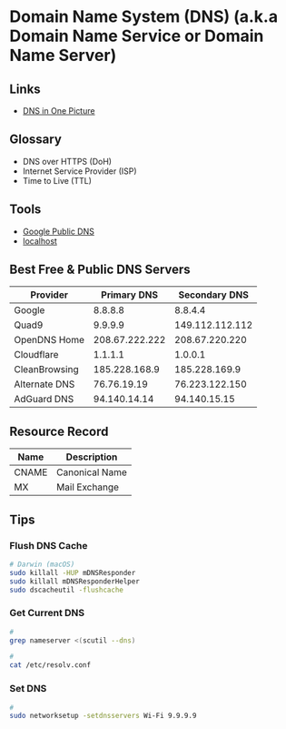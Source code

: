 # Domain Name System (DNS) (a.k.a Domain Name Service or Domain Name Server)

## Links

- [DNS in One Picture](https://roadmap.sh/guides/dns-in-one-picture)

## Glossary

- DNS over HTTPS (DoH)
- Internet Service Provider (ISP)
- Time to Live (TTL)

## Tools

- [Google Public DNS](https://dns.google)
- [localhost](/localhost.md#tools)

## Best Free & Public DNS Servers

| Provider      | Primary DNS    | Secondary DNS   |
| ------------- | -------------- | --------------- |
| Google        | 8.8.8.8        | 8.8.4.4         |
| Quad9         | 9.9.9.9        | 149.112.112.112 |
| OpenDNS Home  | 208.67.222.222 | 208.67.220.220  |
| Cloudflare    | 1.1.1.1        | 1.0.0.1         |
| CleanBrowsing | 185.228.168.9  | 185.228.169.9   |
| Alternate DNS | 76.76.19.19    | 76.223.122.150  |
| AdGuard DNS   | 94.140.14.14   | 94.140.15.15    |

## Resource Record

| Name  | Description    |
| ----- | -------------- |
| CNAME | Canonical Name |
| MX    | Mail Exchange  |

<!--
A
AAAA
NS
PTR
SOA
TXT
SPF
SRV
-->

## Tips

### Flush DNS Cache

```sh
# Darwin (macOS)
sudo killall -HUP mDNSResponder
sudo killall mDNSResponderHelper
sudo dscacheutil -flushcache
```

### Get Current DNS

```sh
#
grep nameserver <(scutil --dns)

#
cat /etc/resolv.conf
```

### Set DNS

```sh
#
sudo networksetup -setdnsservers Wi-Fi 9.9.9.9
```
